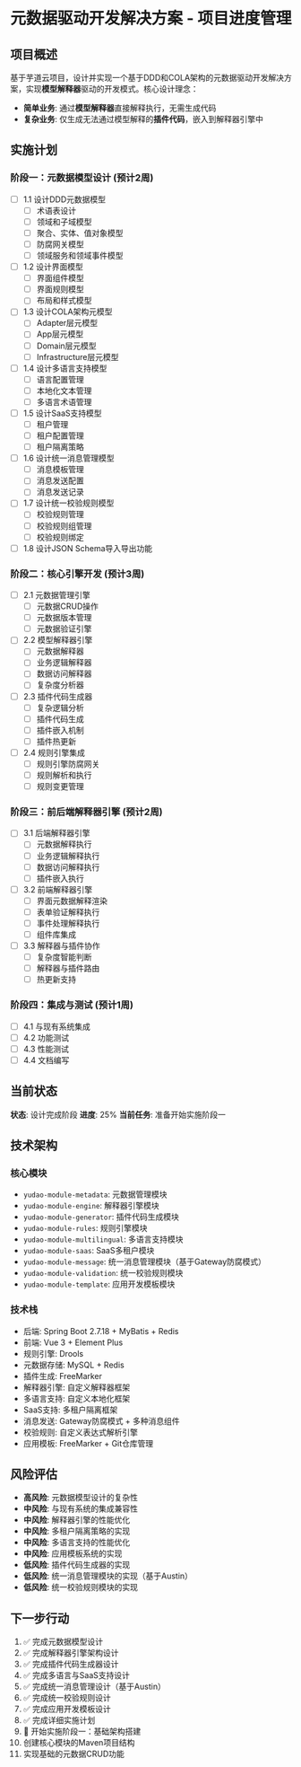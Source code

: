 # 元数据驱动开发解决方案 - 项目进度管理

## 项目概述

基于芋道云项目，设计并实现一个基于DDD和COLA架构的元数据驱动开发解决方案，实现**模型解释器**驱动的开发模式。核心设计理念：

- **简单业务**: 通过**模型解释器**直接解释执行，无需生成代码
- **复杂业务**: 仅生成无法通过模型解释的**插件代码**，嵌入到解释器引擎中

## 实施计划

### 阶段一：元数据模型设计 (预计2周)
- [ ] 1.1 设计DDD元数据模型
  - [ ] 术语表设计
  - [ ] 领域和子域模型
  - [ ] 聚合、实体、值对象模型
  - [ ] 防腐网关模型
  - [ ] 领域服务和领域事件模型
- [ ] 1.2 设计界面模型
  - [ ] 界面组件模型
  - [ ] 界面规则模型
  - [ ] 布局和样式模型
- [ ] 1.3 设计COLA架构元模型
  - [ ] Adapter层元模型
  - [ ] App层元模型
  - [ ] Domain层元模型
  - [ ] Infrastructure层元模型
- [ ] 1.4 设计多语言支持模型
  - [ ] 语言配置管理
  - [ ] 本地化文本管理
  - [ ] 多语言术语管理
- [ ] 1.5 设计SaaS支持模型
  - [ ] 租户管理
  - [ ] 租户配置管理
  - [ ] 租户隔离策略
- [ ] 1.6 设计统一消息管理模型
  - [ ] 消息模板管理
  - [ ] 消息发送配置
  - [ ] 消息发送记录
- [ ] 1.7 设计统一校验规则模型
  - [ ] 校验规则管理
  - [ ] 校验规则组管理
  - [ ] 校验规则绑定
- [ ] 1.8 设计JSON Schema导入导出功能

### 阶段二：核心引擎开发 (预计3周)
- [ ] 2.1 元数据管理引擎
  - [ ] 元数据CRUD操作
  - [ ] 元数据版本管理
  - [ ] 元数据验证引擎
- [ ] 2.2 模型解释器引擎
  - [ ] 元数据解释器
  - [ ] 业务逻辑解释器
  - [ ] 数据访问解释器
  - [ ] 复杂度分析器
- [ ] 2.3 插件代码生成器
  - [ ] 复杂逻辑分析
  - [ ] 插件代码生成
  - [ ] 插件嵌入机制
  - [ ] 插件热更新
- [ ] 2.4 规则引擎集成
  - [ ] 规则引擎防腐网关
  - [ ] 规则解析和执行
  - [ ] 规则变更管理

### 阶段三：前后端解释器引擎 (预计2周)
- [ ] 3.1 后端解释器引擎
  - [ ] 元数据解释执行
  - [ ] 业务逻辑解释执行
  - [ ] 数据访问解释执行
  - [ ] 插件嵌入执行
- [ ] 3.2 前端解释器引擎
  - [ ] 界面元数据解释渲染
  - [ ] 表单验证解释执行
  - [ ] 事件处理解释执行
  - [ ] 组件库集成
- [ ] 3.3 解释器与插件协作
  - [ ] 复杂度智能判断
  - [ ] 解释器与插件路由
  - [ ] 热更新支持

### 阶段四：集成与测试 (预计1周)
- [ ] 4.1 与现有系统集成
- [ ] 4.2 功能测试
- [ ] 4.3 性能测试
- [ ] 4.4 文档编写

## 当前状态

**状态**: 设计完成阶段
**进度**: 25%
**当前任务**: 准备开始实施阶段一

## 技术架构

### 核心模块
- `yudao-module-metadata`: 元数据管理模块
- `yudao-module-engine`: 解释器引擎模块
- `yudao-module-generator`: 插件代码生成模块
- `yudao-module-rules`: 规则引擎模块
- `yudao-module-multilingual`: 多语言支持模块
- `yudao-module-saas`: SaaS多租户模块
- `yudao-module-message`: 统一消息管理模块（基于Gateway防腐模式）
- `yudao-module-validation`: 统一校验规则模块
- `yudao-module-template`: 应用开发模板模块

### 技术栈
- 后端: Spring Boot 2.7.18 + MyBatis + Redis
- 前端: Vue 3 + Element Plus
- 规则引擎: Drools
- 元数据存储: MySQL + Redis
- 插件生成: FreeMarker
- 解释器引擎: 自定义解释器框架
- 多语言支持: 自定义本地化框架
- SaaS支持: 多租户隔离框架
- 消息发送: Gateway防腐模式 + 多种消息组件
- 校验规则: 自定义表达式解析引擎
- 应用模板: FreeMarker + Git仓库管理

## 风险评估

- **高风险**: 元数据模型设计的复杂性
- **中风险**: 与现有系统的集成兼容性
- **中风险**: 解释器引擎的性能优化
- **中风险**: 多租户隔离策略的实现
- **中风险**: 多语言支持的性能优化
- **中风险**: 应用模板系统的实现
- **低风险**: 插件代码生成器的实现
- **低风险**: 统一消息管理模块的实现（基于Austin）
- **低风险**: 统一校验规则模块的实现

## 下一步行动

1. ✅ 完成元数据模型设计
2. ✅ 完成解释器引擎架构设计
3. ✅ 完成插件代码生成器设计
4. ✅ 完成多语言与SaaS支持设计
5. ✅ 完成统一消息管理设计（基于Austin）
6. ✅ 完成统一校验规则设计
7. ✅ 完成应用开发模板设计
8. ✅ 完成详细实施计划
9. 🔄 开始实施阶段一：基础架构搭建
10. 创建核心模块的Maven项目结构
11. 实现基础的元数据CRUD功能

